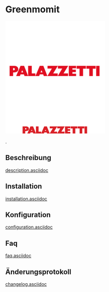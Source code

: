 Greenmomit 
==========

![Palazzetti icon](./images/Palazzetti_icon.png)

\.

Beschreibung 
-----------

[description.asciidoc](description.asciidoc)

Installation 
------------

[installation.asciidoc](installation.asciidoc)

Konfiguration 
-------------

[configuration.asciidoc](configuration.asciidoc)

Faq 
---

[faq.asciidoc](faq.asciidoc)

Änderungsprotokoll 
---------

[changelog.asciidoc](changelog.asciidoc)
